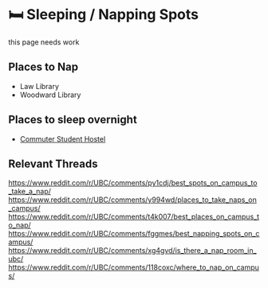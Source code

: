 # 🛏️ Sleeping / Napping Spots

this page needs work

## Places to Nap

* Law Library
* Woodward Library



## Places to sleep overnight

- [Commuter Student Hostel](https://vancouver.housing.ubc.ca/other-housing/commuter-student-hostel/)


## Relevant Threads

<https://www.reddit.com/r/UBC/comments/py1cdj/best_spots_on_campus_to_take_a_nap/>
<https://www.reddit.com/r/UBC/comments/y994wd/places_to_take_naps_on_campus/>
<https://www.reddit.com/r/UBC/comments/t4k007/best_places_on_campus_to_nap/>
<https://www.reddit.com/r/UBC/comments/fggmes/best_napping_spots_on_campus/>
<https://www.reddit.com/r/UBC/comments/xg4gvd/is_there_a_nap_room_in_ubc/>
<https://www.reddit.com/r/UBC/comments/118coxc/where_to_nap_on_campus/>